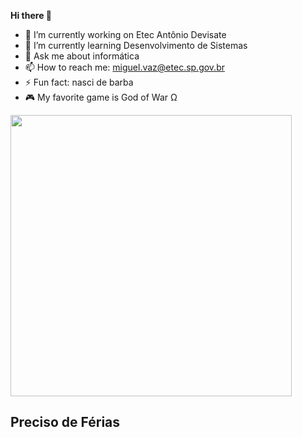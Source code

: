   **Hi there 👋**
- 🔭 I’m currently working on Etec Antônio Devisate 
- 🌱 I’m currently learning Desenvolvimento de Sistemas
- 💬 Ask me about informática
- 📫 How to reach me: miguel.vaz@etec.sp.gov.br
- ⚡ Fun fact: nasci de barba
- 🎮 My favorite game is God of War Ω
<img src="https://user-images.githubusercontent.com/86430051/123798624-c0343e80-d8bd-11eb-9998-0a9d5cf4ebe5.jpg" width="450">

## Preciso de Férias 


<!--
**MigVazEtec/MigVazEtec** is a ✨ _special_ ✨ repository because its `README.md` (this file) appears on your GitHub profile.

Here are some ideas to get you started:
 
- 👯 I’m looking to collaborate on ...
- 🤔 I’m looking for help with ...
- 😄 Pronouns: ...
-->
